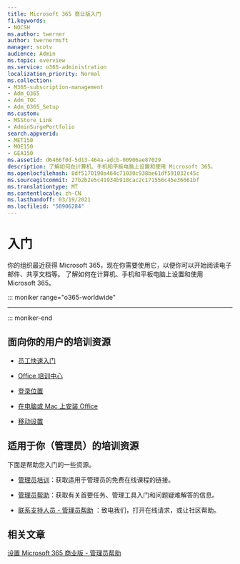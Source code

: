 ```yaml
---
title: Microsoft 365 商业版入门
f1.keywords:
- NOCSH
ms.author: twerner
author: twernermsft
manager: scotv
audience: Admin
ms.topic: overview
ms.service: o365-administration
localization_priority: Normal
ms.collection:
- M365-subscription-management
- Adm_O365
- Adm_TOC
- Adm_O365_Setup
ms.custom:
- MSStore_Link
- AdminSurgePortfolio
search.appverid:
- MET150
- MOE150
- GEA150
ms.assetid: d6466f0d-5d13-464a-adcb-00906ae87029
description: 了解如何在计算机、手机和平板电脑上设置和使用 Microsoft 365。
ms.openlocfilehash: 8df5170190a464c71030c938be61df591032c45c
ms.sourcegitcommit: 27b2b2e5c41934b918cac2c171556c45e36661bf
ms.translationtype: MT
ms.contentlocale: zh-CN
ms.lasthandoff: 03/19/2021
ms.locfileid: "50906284"
---
```

# <a name="get-started"></a>入门

你的组织最近获得 Microsoft 365，现在你需要使用它，以便你可以开始阅读电子邮件、共享文档等。 了解如何在计算机、手机和平板电脑上设置和使用 Microsoft 365。
  
::: moniker range="o365-worldwide"

****


::: moniker-end

## <a name="training-resources-for-your-users"></a>面向你的用户的培训资源


- [员工快速入门](https://support.microsoft.com/office/b9700090-ce64-4046-ab92-ce8488a7bc0f)
    
- [Office 培训中心](https://support.microsoft.com/office/b8f02f81-ec85-4493-a39b-4c48e6bc4bfb)
    
- [登录位置](https://support.microsoft.com/office/e9eb7d51-5430-4929-91ab-6157c5a050b4)
    
- [在电脑或 Mac 上安装 Office](https://support.microsoft.com/office/4414eaaf-0478-48be-9c42-23adc4716658)
    
- [移动设置](https://support.microsoft.com/office/7dabb6cb-0046-40b6-81fe-767e0b1f014f)
    
## <a name="training-resources-for-you-the-admin"></a>适用于你（管理员）的培训资源

下面是帮助您入门的一些资源。
  
- [管理员培训](../index.yml)：获取适用于管理员的免费在线课程的链接。
    
- [管理员帮助](./admin-overview.md)：获取有关首要任务、管理工具入门和问题疑难解答的信息。
    
- [联系支持人员 - 管理员帮助](../contact-support-for-business-products.md) ：致电我们，打开在线请求，或让社区帮助。 
    
## <a name="related-articles"></a>相关文章

[设置 Microsoft 365 商业版 - 管理员帮助](../setup/setup.md)